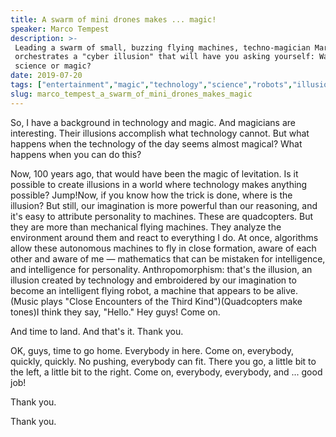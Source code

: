 ```yaml
---
title: A swarm of mini drones makes ... magic!
speaker: Marco Tempest
description: >-
 Leading a swarm of small, buzzing flying machines, techno-magician Marco Tempest
 orchestrates a "cyber illusion" that will have you asking yourself: Was that
 science or magic?
date: 2019-07-20
tags: ["entertainment","magic","technology","science","robots","illusion"]
slug: marco_tempest_a_swarm_of_mini_drones_makes_magic
---
```


So, I have a background in technology and magic. And magicians are interesting. Their
illusions accomplish what technology cannot. But what happens when the technology of the
day seems almost magical? What happens when you can do this?

Now, 100 years ago, that would have been the magic of levitation. Is it possible to create
illusions in a world where technology makes anything possible? Jump!Now, if you know how
the trick is done, where is the illusion? But still, our imagination is more powerful than
our reasoning, and it's easy to attribute personality to machines. These are quadcopters.
But they are more than mechanical flying machines. They analyze the environment around
them and react to everything I do. At once, algorithms allow these autonomous machines to
fly in close formation, aware of each other and aware of me — mathematics that can be
mistaken for intelligence, and intelligence for personality. Anthropomorphism: that's the
illusion, an illusion created by technology and embroidered by our imagination to become
an intelligent flying robot, a machine that appears to be alive.(Music plays "Close
Encounters of the Third Kind")(Quadcopters make tones)I think they say, "Hello." Hey guys!
Come on.

And time to land. And that's it. Thank you.

OK, guys, time to go home. Everybody in here. Come on, everybody, quickly, quickly. No
pushing, everybody can fit. There you go, a little bit to the left, a little bit to the
right. Come on, everybody, everybody, and ... good job!

Thank you.

Thank you.

<!--
ad_duration=3.33
comment_count=14
event="TEDSummit 2019"
external_start_time=0
intro_duration=11.82
is_subtitle_required="False"
is_talk_featured="True"
language="en"
language_swap="False"
native_language="en"
number_of_related_talks=6
number_of_speakers=1
number_of_subtitled_videos=28
number_of_tags=6
number_of_talk_download_languages=30
number_of_talk_more_resources=0
number_of_talk_recommendations=0
number_of_talks_take_actions=0
post_ad_duration=0.83
published_timestamp="2020-01-10 20:46:26"
recording_date="2019-07-20"
speaker_description="Cyber illusionist"
speaker_is_published=1
speaker_name="Marco Tempest"
talk_name="A swarm of mini drones makes ... magic!"
talks_tags=["entertainment","magic","technology","science","robots","illusion"]
url_photo_speaker="https://pe.tedcdn.com/images/ted/16adb879852687bc295b7090c349dc97f6aae6ba_254x191.jpg"
url_photo_talk="https://s3.amazonaws.com/talkstar-photos/uploads/cf49af8c-8883-46e1-b4d0-0d19998a3b12/MarcoTempest_2019T-embed.jpg"
url_webpage="https://www.ted.com/talks/marco_tempest_a_swarm_of_mini_drones_makes_magic"
video_type_name="TED Stage Talk"
-->